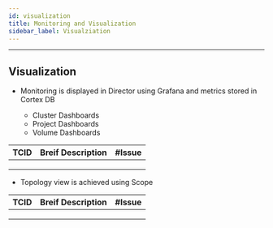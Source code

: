 ```yaml
---
id: visualization
title: Monitoring and Visualization 
sidebar_label: Visualziation 
---
```

------

## Visualization

- Monitoring is displayed in Director using Grafana and metrics stored in Cortex DB

  - Cluster Dashboards
  - Project Dashboards
  - Volume Dashboards

| TCID | Breif Description | #Issue |
| ---- | ----------------- | ------ |
|      |                   |        |
|      |                   |        |
|      |                   |        |


- Topology view is achieved using Scope
  
| TCID | Breif Description | #Issue |
| ---- | ----------------- | ------ |
|      |                   |        |
|      |                   |        |
|      |                   |        |


